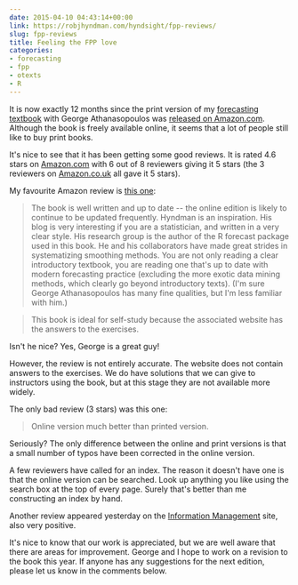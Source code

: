 ```yaml
---
date: 2015-04-10 04:43:14+00:00
link: https://robjhyndman.com/hyndsight/fpp-reviews/
slug: fpp-reviews
title: Feeling the FPP love
categories:
- forecasting
- fpp
- otexts
- R
---
```


It is now exactly 12 months since the print version of my [forecasting textbook](http://www.otexts.org/fpp) with George Athanasopoulos was [released on Amazon.com](https://robjhyndman.com/hyndsight/fpp-amazon/). Although the book is freely available online, it seems that a lot of people still like to buy print books.<!-- more -->

It's nice to see that it has been getting some good reviews. It is rated 4.6 stars on [Amazon.com](http://www.amazon.com/dp/0987507109/&tag=otexts-20) with 6 out of 8 reviewers giving it 5 stars (the 3 reviewers on [Amazon.co.uk](http://www.amazon.co.uk/dp/0987507109/?tag=otexts-21) all gave it 5 stars).

My favourite Amazon review is [this one](http://www.amazon.com/review/R2VCA02N0CVQ6M/ref=cm_cr_dp_title?ie=UTF8&ASIN=0987507109&channel=detail-glance&nodeID=283155&store=books&tag=otexts-20):

>The book is well written and up to date -- the online edition is likely to continue to be updated frequently. Hyndman is an inspiration. His blog is very interesting if you are a statistician, and written in a very clear style. His research group is the author of the R forecast package used in this book. He and his collaborators have made great strides in systematizing smoothing methods. You are not only reading a clear introductory textbook, you are reading one that's up to date with modern forecasting practice (excluding the more exotic data mining methods, which clearly go beyond introductory texts). (I'm sure George Athanasopoulos has many fine qualities, but I'm less familiar with him.)

>This book is ideal for self-study because the associated website has the answers to the exercises.

Isn't he nice? Yes, George is a great guy!

However, the review is not entirely accurate. The website does not contain answers to the exercises. We do have solutions that we can give to instructors using the book, but at this stage they are not available more widely.

The only bad review (3 stars) was this one:

>Online version much better than printed version.

Seriously? The only difference between the online and print versions is that a small number of typos have been corrected in the online version.

A few reviewers have called for an index. The reason it doesn't have one is that the online version can be searched. Look up anything you like using the search box at the top of every page. Surely that's better than me constructing an index by hand.

Another review appeared yesterday on the [Information Management](http://www.information-management.com/blogs/Predictive-Analytics-Forecasting-Steve-Miller-10026776-1.html) site, also very positive.

It's nice to know that our work is appreciated, but we are well aware that there are areas for improvement. George and I hope to work on a revision to the book this year. If anyone has any suggestions for the next edition, please let us know in the comments below.
